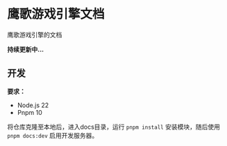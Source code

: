 # 鹰歌游戏引擎文档

鹰歌游戏引擎的文档

**持续更新中...**

## 开发

**要求：**

- Node.js 22
- Pnpm 10

将仓库克隆至本地后，进入docs目录，运行 `pnpm install` 安装模块，随后使用 `pnpm docs:dev` 启用开发服务器。